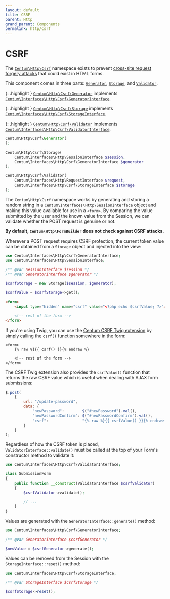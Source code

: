 ```yaml
---
layout: default
title: CSRF
parent: Http
grand_parent: Components
permalink: http/csrf
---
```




# CSRF

The [`Centum\Http\Csrf`](https://github.com/SidRoberts/centum/blob/development/src/Http/Csrf.php) namespace exists to prevent [cross-site request forgery attacks](https://en.wikipedia.org/wiki/Cross-site_request_forgery) that could exist in HTML forms.

This component comes in three parts: [`Generator`](https://github.com/SidRoberts/centum/blob/development/src/Http/Csrf/Generator.php), [`Storage`](https://github.com/SidRoberts/centum/blob/development/src/Http/Csrf/Storage.php), and [`Validator`](https://github.com/SidRoberts/centum/blob/development/src/Http/Csrf/Validator.php).

{: .highlight }
[`Centum\Http\Csrf\Generator`](https://github.com/SidRoberts/centum/blob/development/src/Http/Csrf/Generator.php) implements [`Centum\Interfaces\Http\Csrf\GeneratorInterface`](https://github.com/SidRoberts/centum/blob/development/src/Interfaces/Http/Csrf/GeneratorInterface.php).

{: .highlight }
[`Centum\Http\Csrf\Storage`](https://github.com/SidRoberts/centum/blob/development/src/Http/Csrf/Storage.php) implements [`Centum\Interfaces\Http\Csrf\StorageInterface`](https://github.com/SidRoberts/centum/blob/development/src/Interfaces/Http/Csrf/StorageInterface.php).

{: .highlight }
[`Centum\Http\Csrf\Validator`](https://github.com/SidRoberts/centum/blob/development/src/Http/Csrf/Validator.php) implements [`Centum\Interfaces\Http\Csrf\ValidatorInterface`](https://github.com/SidRoberts/centum/blob/development/src/Interfaces/Http/Csrf/ValidatorInterface.php).

```php
Centum\Http\Csrf\Generator(
);
```

```php
Centum\Http\Csrf\Storage(
    Centum\Interfaces\Http\SessionInterface $session,
    Centum\Interfaces\Http\Csrf\GeneratorInterface $generator
);
```

```php
Centum\Http\Csrf\Validator(
    Centum\Interfaces\Http\RequestInterface $request,
    Centum\Interfaces\Http\Csrf\StorageInterface $storage
);
```

The `Centum\Http\Csrf` namespace works by generating and storing a random string in a `Centum\Interfaces\Http\SessionInterface` object and making this value available for use in a `<form>`.
By comparing the value submitted by the user and the known value from the Session, we can validate whether the POST request is genuine or not.

**By default, `Centum\Http\FormBuilder` does not check against CSRF attacks.**

Wherever a POST request requires CSRF protection, the current token value can be obtained from a `Storage` object and injected into the view:

```php
use Centum\Interfaces\Http\Csrf\GeneratorInterface;
use Centum\Interfaces\Http\SessionInterface;

/** @var SessionInterface $session */
/** @var GeneratorInterface $generator */

$csrfStorage = new Storage($session, $generator);

$csrfValue = $csrfStorage->get();
```

```html
<form>
    <input type="hidden" name="csrf" value="<?php echo $csrfValue; ?>">

    <!-- rest of the form -->
</form>
```

If you're using Twig, you can use the [Centum CSRF Twig extension](../twig/csrf.md) by simply calling the `csrf()` function somewhere in the form:

```twig
<form>
    {% raw %}{{ csrf() }}{% endraw %}

    <!-- rest of the form -->
</form>
```

The CSRF Twig extension also provides the `csrfValue()` function that returns the raw CSRF value which is useful when dealing with AJAX form submissions:

```js
$.post(
    {
        url: "/update-password",
        data: {
            "newPassword":        $("#newPassword").val(),
            "newPasswordConfirm": $("#newPasswordConfirm").val(),
            "csrf":               "{% raw %}{{ csrfValue() }}{% endraw %}"
        }
    }
);
```

Regardless of how the CSRF token is placed, `ValidatorInterface::validate()` must be called at the top of your Form's constructor method to validate it:

```php
use Centum\Interfaces\Http\Csrf\ValidatorInterface;

class SubmissionForm
{
    public function __construct(ValidatorInterface $csrfValidator)
    {
        $csrfValidator->validate();

        // ...
    }
}
```

Values are generated with the `GeneratorInterface::generate()` method:

```php
use Centum\Interfaces\Http\Csrf\GeneratorInterface;

/** @var GeneratorInterface $csrfGenerator */

$newValue = $csrfGenerator->generate();
```

Values can be removed from the Session with the `StorageInterface::reset()` method:

```php
use Centum\Interfaces\Http\Csrf\StorageInterface;

/** @var StorageInterface $csrfStorage */

$csrfStorage->reset();
```
